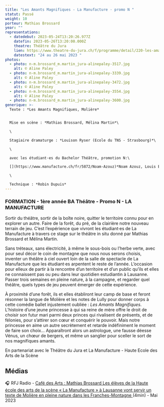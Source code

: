 ```yaml
---
title: "Les Amants Magnifiques - La Manufacture · promo N "
statut: Passé
weight: 10
porteur: Mathias Brossard
year: ""
representations:
  - datedebut: 2023-05-24T13:20:26.977Z
    datefin: 2023-05-26T13:20:00.000Z
    theatre: Théâtre du Jura
    lien: https://www.theatre-du-jura.ch/f/programme/detail/220-les-amants-magnifiques
    datestext: "24 au 26 mai 2023 "
photos:
  - photo: n-m.brossard_m.martin_jura-alinepaley-3517.jpg
    alt: © Aline Paley
  - photo: n-m.brossard_m.martin_jura-alinepaley-3339.jpg
    alt: © Aline Paley
  - photo: n-m.brossard_m.martin_jura-alinepaley-3472.jpg
    alt: © Aline Paley
  - photo: n-m.brossard_m.martin_jura-alinepaley-3554.jpg
    alt: © Aline Paley
  - photo: n-m.brossard_m.martin_jura-alinepaley-3600.jpg
generique: >-
  Texte : *Les Amants Magnifiques, Molière*


  Mise en scène : *Mathias Brossard, Mélina Martin*\

  \

  Stagiaire dramaturge : *Louison Ryser (Ecole du TNS - Strasbourg)*\

  \

  avec les étudiant·es du Bachelor Théâtre, promotion N:\

  [](https://www.manufacture.ch/fr/5872/Noam-Azouz)*Noam Azouz, Louis Balan, Enora Cini, Nina Crespillo, Louise Crouzet, Claire Danalet, Lorna Dessaux, Marie Fuhrer, Tobia Giorla, Lisa Giudice, Mathis Josselin, Gabrielle Pialoux, Emile Renaudot, Bilgi Sahin, Zoé Simon, Yohann Thenaisie[](https://www.manufacture.ch/fr/5872/Noam-Azouz)*\

  \

  Technique : *Robin Dupuis*
---
```

### FORMATION - 1ère année BA Théâtre - Promo N - LA MANUFACTURE

Sortir du théâtre, sortir de la boîte noire, quitter le territoire connu pour en explorer un autre. Faire de la forêt, du pré, de la clairière notre nouveau terrain de jeu. C’est l’expérience que vivront les étudiant·es de La Manufacture à travers ce stage sur le théâtre in situ donné par Mathias Brossard et Mélina Martin.

Sans tréteaux, sans électricité, à même le sous-bois ou l’herbe verte, avec pour seul décor le coin de montagne que nous nous serons choisis, inventer un théâtre à ciel ouvert loin de la salle de spectacle de La Manufacture que les étudiant·es arpentent le reste de l’année. L’occasion pour elleux de partir à la rencontre d’un territoire et d’un public qu’ils et elles ne connaissent pas ou peu dans leur quotidien estudiantin à Lausanne. Passer trois semaines en pleine nature, à la campagne, et regarder quel théâtre, quels types de jeu peuvent émerger de cette expérience.

À proximité d’une forêt, ils et elles établiront leur camp de base et feront résonner la langue de Molière et les notes de Lully pour donner corps à cette comédie ballet injustement oubliée : *Les Amants Magnifiques*. L’histoire d’une jeune princesse à qui sa reine de mère offre le droit de choisir son futur mari parmi deux princes qui rivalisent de présents, et de félonies, pour s’attirer son cœur et conquérir le pouvoir. Mais notre princesse en aime un autre secrètement et retarde indéfiniment le moment de faire son choix... Apparaîtront alors un astrologue, une fausse déesse Vénus, un chœur de bergers, et même un sanglier pour sceller le sort de nos magnifiques amants.

En partenariat avec le Théâtre du Jura et La Manufacture - Haute Ecole des Arts de la Scène 

## M﻿édias

🎧 RFJ Radio - [Café des Arts : Mathias Brossard
Les élèves de la Haute école des arts de la scène « La Manufacture » à Lausanne vont servir un texte de Molière en pleine nature dans les Franches-Montagne ](https://www.rfj.ch/rfj/Actualite/Region/20230522-Cafe-des-Arts-Mathias-Brossard.html#)(4min) - Mai 2023
